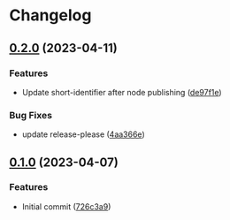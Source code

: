 # Changelog

## [0.2.0](https://github.com/nextbox-dev/NextBox.Neos.UrlShortener/compare/0.1.0...0.2.0) (2023-04-11)


### Features

* Update short-identifier after node publishing ([de97f1e](https://github.com/nextbox-dev/NextBox.Neos.UrlShortener/commit/de97f1e096fada06eef0bc9c8b27400817abf7dd))


### Bug Fixes

* update release-please ([4aa366e](https://github.com/nextbox-dev/NextBox.Neos.UrlShortener/commit/4aa366e6d9c0afeb5f80ba4d9c794cc9cab776b0))

## [0.1.0](https://github.com/nextbox-dev/NextBox.Neos.UrlShortener/compare/v0.0.1...0.1.0) (2023-04-07)


### Features

* Initial commit ([726c3a9](https://github.com/nextbox-dev/NextBox.Neos.UrlShortener/commit/726c3a9696e118d2d9bdef5a6b5b2e862d87ae7b))
